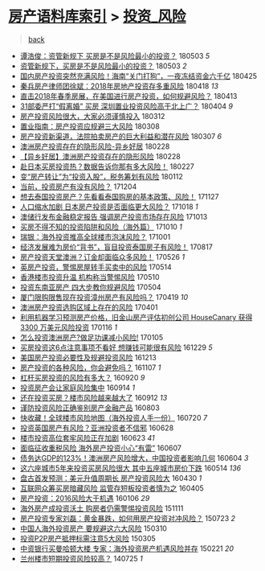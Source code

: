 [房产语料库索引](../../README.md)  > [投资_风险](投资_风险.md)
====
> [back](../README.md)

- [谭浩俊：资管新规下 买房是不是风险最小的投资？](http://jkwz.applinzi.com/ittc/7098810688371950603.html#%E8%B0%AD%E6%B5%A9%E4%BF%8A%EF%BC%9A%E8%B5%84%E7%AE%A1%E6%96%B0%E8%A7%84%E4%B8%8B+%E4%B9%B0%E6%88%BF%E6%98%AF%E4%B8%8D%E6%98%AF%E9%A3%8E%E9%99%A9%E6%9C%80%E5%B0%8F%E7%9A%84%E6%8A%95%E8%B5%84%EF%BC%9F) 180503 *5* 
- [资管新规下，买房是不是风险最小的投资？](http://jkwz.applinzi.com/ittc/7098795482430309387.html#%E8%B5%84%E7%AE%A1%E6%96%B0%E8%A7%84%E4%B8%8B%EF%BC%8C%E4%B9%B0%E6%88%BF%E6%98%AF%E4%B8%8D%E6%98%AF%E9%A3%8E%E9%99%A9%E6%9C%80%E5%B0%8F%E7%9A%84%E6%8A%95%E8%B5%84%EF%BC%9F) 180503 *2* 
- [国内房产投资突然充满风险！海南“关门打狗”，一夜冻结资金六千亿](http://jkwz.applinzi.com/ittc/7095805644223546374.html#%E5%9B%BD%E5%86%85%E6%88%BF%E4%BA%A7%E6%8A%95%E8%B5%84%E7%AA%81%E7%84%B6%E5%85%85%E6%BB%A1%E9%A3%8E%E9%99%A9%EF%BC%81%E6%B5%B7%E5%8D%97%E2%80%9C%E5%85%B3%E9%97%A8%E6%89%93%E7%8B%97%E2%80%9D%EF%BC%8C%E4%B8%80%E5%A4%9C%E5%86%BB%E7%BB%93%E8%B5%84%E9%87%91%E5%85%AD%E5%8D%83%E4%BA%BF) 180425  
- [秦兵房产律师团徐斌：2018年房地产投资存多重风险](http://jkwz.applinzi.com/ittc/7093383697950835722.html#%E7%A7%A6%E5%85%B5%E6%88%BF%E4%BA%A7%E5%BE%8B%E5%B8%88%E5%9B%A2%E5%BE%90%E6%96%8C%EF%BC%9A2018%E5%B9%B4%E6%88%BF%E5%9C%B0%E4%BA%A7%E6%8A%95%E8%B5%84%E5%AD%98%E5%A4%9A%E9%87%8D%E9%A3%8E%E9%99%A9) 180418 *13* 
- [直击2018年春季房展，在美国进行房产投资，如何规避风险？](http://jkwz.applinzi.com/ittc/7091459196442903559.html#%E7%9B%B4%E5%87%BB2018%E5%B9%B4%E6%98%A5%E5%AD%A3%E6%88%BF%E5%B1%95%EF%BC%8C%E5%9C%A8%E7%BE%8E%E5%9B%BD%E8%BF%9B%E8%A1%8C%E6%88%BF%E4%BA%A7%E6%8A%95%E8%B5%84%EF%BC%8C%E5%A6%82%E4%BD%95%E8%A7%84%E9%81%BF%E9%A3%8E%E9%99%A9%EF%BC%9F) 180413  
- [31部委严打“假离婚” 买房 深圳置业投资风险高于北上广？](http://jkwz.applinzi.com/ittc/7088094541871842311.html#31%E9%83%A8%E5%A7%94%E4%B8%A5%E6%89%93%E2%80%9C%E5%81%87%E7%A6%BB%E5%A9%9A%E2%80%9D+%E4%B9%B0%E6%88%BF+%E6%B7%B1%E5%9C%B3%E7%BD%AE%E4%B8%9A%E6%8A%95%E8%B5%84%E9%A3%8E%E9%99%A9%E9%AB%98%E4%BA%8E%E5%8C%97%E4%B8%8A%E5%B9%BF%EF%BC%9F) 180404 *9* 
- [房产投资风险很大，大家必须谨慎投入](http://jkwz.applinzi.com/ittc/7078405776232416266.html#%E6%88%BF%E4%BA%A7%E6%8A%95%E8%B5%84%E9%A3%8E%E9%99%A9%E5%BE%88%E5%A4%A7%EF%BC%8C%E5%A4%A7%E5%AE%B6%E5%BF%85%E9%A1%BB%E8%B0%A8%E6%85%8E%E6%8A%95%E5%85%A5) 180312  
- [置业指南：房产投资应规避三大风险](http://jkwz.applinzi.com/ittc/7078059428186424336.html#%E7%BD%AE%E4%B8%9A%E6%8C%87%E5%8D%97%EF%BC%9A%E6%88%BF%E4%BA%A7%E6%8A%95%E8%B5%84%E5%BA%94%E8%A7%84%E9%81%BF%E4%B8%89%E5%A4%A7%E9%A3%8E%E9%99%A9) 180308  
- [房产投资新渠道，法院拍卖房产的巨大利益和潜在风险](http://jkwz.applinzi.com/ittc/7077734463809520646.html#%E6%88%BF%E4%BA%A7%E6%8A%95%E8%B5%84%E6%96%B0%E6%B8%A0%E9%81%93%EF%BC%8C%E6%B3%95%E9%99%A2%E6%8B%8D%E5%8D%96%E6%88%BF%E4%BA%A7%E7%9A%84%E5%B7%A8%E5%A4%A7%E5%88%A9%E7%9B%8A%E5%92%8C%E6%BD%9C%E5%9C%A8%E9%A3%8E%E9%99%A9) 180307 *6* 
- [澳洲房产投资存在的隐形风险-异乡好居](http://jkwz.applinzi.com/ittc/7075133758112269323.html#%E6%BE%B3%E6%B4%B2%E6%88%BF%E4%BA%A7%E6%8A%95%E8%B5%84%E5%AD%98%E5%9C%A8%E7%9A%84%E9%9A%90%E5%BD%A2%E9%A3%8E%E9%99%A9-%E5%BC%82%E4%B9%A1%E5%A5%BD%E5%B1%85) 180228  
- [【异乡好居】澳洲房产投资存在的隐形风险](http://jkwz.applinzi.com/ittc/7075067946068345867.html#%E3%80%90%E5%BC%82%E4%B9%A1%E5%A5%BD%E5%B1%85%E3%80%91%E6%BE%B3%E6%B4%B2%E6%88%BF%E4%BA%A7%E6%8A%95%E8%B5%84%E5%AD%98%E5%9C%A8%E7%9A%84%E9%9A%90%E5%BD%A2%E9%A3%8E%E9%99%A9) 180228  
- [赴日本买房投资热？数据告诉你那有多大风险！](http://jkwz.applinzi.com/ittc/7074775094553740294.html#%E8%B5%B4%E6%97%A5%E6%9C%AC%E4%B9%B0%E6%88%BF%E6%8A%95%E8%B5%84%E7%83%AD%EF%BC%9F%E6%95%B0%E6%8D%AE%E5%91%8A%E8%AF%89%E4%BD%A0%E9%82%A3%E6%9C%89%E5%A4%9A%E5%A4%A7%E9%A3%8E%E9%99%A9%EF%BC%81) 180227  
- [变“房产转让”为“投资入股”，税务筹划有风险](http://jkwz.applinzi.com/ittc/7057615184334423057.html#%E5%8F%98%E2%80%9C%E6%88%BF%E4%BA%A7%E8%BD%AC%E8%AE%A9%E2%80%9D%E4%B8%BA%E2%80%9C%E6%8A%95%E8%B5%84%E5%85%A5%E8%82%A1%E2%80%9D%EF%BC%8C%E7%A8%8E%E5%8A%A1%E7%AD%B9%E5%88%92%E6%9C%89%E9%A3%8E%E9%99%A9) 180112  
- [当前，投资房产有没有风险？](http://jkwz.applinzi.com/ittc/7043006056324662289.html#%E5%BD%93%E5%89%8D%EF%BC%8C%E6%8A%95%E8%B5%84%E6%88%BF%E4%BA%A7%E6%9C%89%E6%B2%A1%E6%9C%89%E9%A3%8E%E9%99%A9%EF%BC%9F) 171204  
- [想去泰国投资房产？先看看泰国购房的基本政策、风险！](http://jkwz.applinzi.com/ittc/7040657770716595216.html#%E6%83%B3%E5%8E%BB%E6%B3%B0%E5%9B%BD%E6%8A%95%E8%B5%84%E6%88%BF%E4%BA%A7%EF%BC%9F%E5%85%88%E7%9C%8B%E7%9C%8B%E6%B3%B0%E5%9B%BD%E8%B4%AD%E6%88%BF%E7%9A%84%E5%9F%BA%E6%9C%AC%E6%94%BF%E7%AD%96%E3%80%81%E9%A3%8E%E9%99%A9%EF%BC%81) 171127  
- [人口缩水加剧 日本房产投资是否面临更大风险？](http://jkwz.applinzi.com/ittc/7025793857093108753.html#%E4%BA%BA%E5%8F%A3%E7%BC%A9%E6%B0%B4%E5%8A%A0%E5%89%A7+%E6%97%A5%E6%9C%AC%E6%88%BF%E4%BA%A7%E6%8A%95%E8%B5%84%E6%98%AF%E5%90%A6%E9%9D%A2%E4%B8%B4%E6%9B%B4%E5%A4%A7%E9%A3%8E%E9%99%A9%EF%BC%9F) 171018 *1* 
- [澳储行发布金融稳定报告 强调房产投资市场存在风险](http://jkwz.applinzi.com/ittc/7023957190094881808.html#%E6%BE%B3%E5%82%A8%E8%A1%8C%E5%8F%91%E5%B8%83%E9%87%91%E8%9E%8D%E7%A8%B3%E5%AE%9A%E6%8A%A5%E5%91%8A+%E5%BC%BA%E8%B0%83%E6%88%BF%E4%BA%A7%E6%8A%95%E8%B5%84%E5%B8%82%E5%9C%BA%E5%AD%98%E5%9C%A8%E9%A3%8E%E9%99%A9) 171013  
- [买房不得不知的投资陷阱和风险（海外篇）](http://jkwz.applinzi.com/ittc/7022862981023663121.html#%E4%B9%B0%E6%88%BF%E4%B8%8D%E5%BE%97%E4%B8%8D%E7%9F%A5%E7%9A%84%E6%8A%95%E8%B5%84%E9%99%B7%E9%98%B1%E5%92%8C%E9%A3%8E%E9%99%A9%EF%BC%88%E6%B5%B7%E5%A4%96%E7%AF%87%EF%BC%89) 171010 *1* 
- [瑞银：海外投资推高全球楼市泡沫风险？](http://jkwz.applinzi.com/ittc/7019457732132996112.html#%E7%91%9E%E9%93%B6%EF%BC%9A%E6%B5%B7%E5%A4%96%E6%8A%95%E8%B5%84%E6%8E%A8%E9%AB%98%E5%85%A8%E7%90%83%E6%A5%BC%E5%B8%82%E6%B3%A1%E6%B2%AB%E9%A3%8E%E9%99%A9%EF%BC%9F) 171001  
- [经济发展难为房价“背书”，盲目投资泰国房子有风险！](http://jkwz.applinzi.com/ittc/7002741410980430865.html#%E7%BB%8F%E6%B5%8E%E5%8F%91%E5%B1%95%E9%9A%BE%E4%B8%BA%E6%88%BF%E4%BB%B7%E2%80%9C%E8%83%8C%E4%B9%A6%E2%80%9D%EF%BC%8C%E7%9B%B2%E7%9B%AE%E6%8A%95%E8%B5%84%E6%B3%B0%E5%9B%BD%E6%88%BF%E5%AD%90%E6%9C%89%E9%A3%8E%E9%99%A9%EF%BC%81) 170817  
- [房产投资天堂澳洲？订金却面临众多风险！](http://jkwz.applinzi.com/ittc/6972019585573192708.html#%E6%88%BF%E4%BA%A7%E6%8A%95%E8%B5%84%E5%A4%A9%E5%A0%82%E6%BE%B3%E6%B4%B2%EF%BC%9F%E8%AE%A2%E9%87%91%E5%8D%B4%E9%9D%A2%E4%B8%B4%E4%BC%97%E5%A4%9A%E9%A3%8E%E9%99%A9%EF%BC%81) 170526 *1* 
- [英房产投资，警惕房屋转手买卖中的风险](http://jkwz.applinzi.com/ittc/6967481902226211844.html#%E8%8B%B1%E6%88%BF%E4%BA%A7%E6%8A%95%E8%B5%84%EF%BC%8C%E8%AD%A6%E6%83%95%E6%88%BF%E5%B1%8B%E8%BD%AC%E6%89%8B%E4%B9%B0%E5%8D%96%E4%B8%AD%E7%9A%84%E9%A3%8E%E9%99%A9) 170514  
- [香港楼市投资升温 机构称当警惕风险](http://jkwz.applinzi.com/ittc/6966065313459209220.html#%E9%A6%99%E6%B8%AF%E6%A5%BC%E5%B8%82%E6%8A%95%E8%B5%84%E5%8D%87%E6%B8%A9+%E6%9C%BA%E6%9E%84%E7%A7%B0%E5%BD%93%E8%AD%A6%E6%83%95%E9%A3%8E%E9%99%A9) 170510  
- [投资东南亚房产 四大步教你规避风险](http://jkwz.applinzi.com/ittc/6963805163121804293.html#%E6%8A%95%E8%B5%84%E4%B8%9C%E5%8D%97%E4%BA%9A%E6%88%BF%E4%BA%A7+%E5%9B%9B%E5%A4%A7%E6%AD%A5%E6%95%99%E4%BD%A0%E8%A7%84%E9%81%BF%E9%A3%8E%E9%99%A9) 170504  
- [厦门限购限售现在投资漳州房产有风险吗？](http://jkwz.applinzi.com/ittc/6958169554948719620.html#%E5%8E%A6%E9%97%A8%E9%99%90%E8%B4%AD%E9%99%90%E5%94%AE%E7%8E%B0%E5%9C%A8%E6%8A%95%E8%B5%84%E6%BC%B3%E5%B7%9E%E6%88%BF%E4%BA%A7%E6%9C%89%E9%A3%8E%E9%99%A9%E5%90%97%EF%BC%9F) 170419 *10* 
- [澳洲房产投资选购区域上存在的风险](http://jkwz.applinzi.com/ittc/6951589206865478661.html#%E6%BE%B3%E6%B4%B2%E6%88%BF%E4%BA%A7%E6%8A%95%E8%B5%84%E9%80%89%E8%B4%AD%E5%8C%BA%E5%9F%9F%E4%B8%8A%E5%AD%98%E5%9C%A8%E7%9A%84%E9%A3%8E%E9%99%A9) 170401  
- [利用机器学习预测房产价格，旧金山房产评估初创公司 HouseCanary 获得 3300 万美元风险投资](http://jkwz.applinzi.com/ittc/6923640352400737285.html#%E5%88%A9%E7%94%A8%E6%9C%BA%E5%99%A8%E5%AD%A6%E4%B9%A0%E9%A2%84%E6%B5%8B%E6%88%BF%E4%BA%A7%E4%BB%B7%E6%A0%BC%EF%BC%8C%E6%97%A7%E9%87%91%E5%B1%B1%E6%88%BF%E4%BA%A7%E8%AF%84%E4%BC%B0%E5%88%9D%E5%88%9B%E5%85%AC%E5%8F%B8+HouseCanary+%E8%8E%B7%E5%BE%97+3300+%E4%B8%87%E7%BE%8E%E5%85%83%E9%A3%8E%E9%99%A9%E6%8A%95%E8%B5%84) 170116 *1* 
- [怎么投资澳洲房产?做足功课减小风险!](http://jkwz.applinzi.com/ittc/6919588605063595012.html#%E6%80%8E%E4%B9%88%E6%8A%95%E8%B5%84%E6%BE%B3%E6%B4%B2%E6%88%BF%E4%BA%A7%3F%E5%81%9A%E8%B6%B3%E5%8A%9F%E8%AF%BE%E5%87%8F%E5%B0%8F%E9%A3%8E%E9%99%A9%21) 170105  
- [买房投资这6点注意事项不看好 想赚钱可能很有风险](http://jkwz.applinzi.com/ittc/6917201398378005509.html#%E4%B9%B0%E6%88%BF%E6%8A%95%E8%B5%84%E8%BF%996%E7%82%B9%E6%B3%A8%E6%84%8F%E4%BA%8B%E9%A1%B9%E4%B8%8D%E7%9C%8B%E5%A5%BD+%E6%83%B3%E8%B5%9A%E9%92%B1%E5%8F%AF%E8%83%BD%E5%BE%88%E6%9C%89%E9%A3%8E%E9%99%A9) 161229 *5* 
- [美国房产投资必要性及规避投资风险](http://jkwz.applinzi.com/ittc/6911123844416144388.html#%E7%BE%8E%E5%9B%BD%E6%88%BF%E4%BA%A7%E6%8A%95%E8%B5%84%E5%BF%85%E8%A6%81%E6%80%A7%E5%8F%8A%E8%A7%84%E9%81%BF%E6%8A%95%E8%B5%84%E9%A3%8E%E9%99%A9) 161213  
- [房产投资的各种风险，你会避免吗？](http://jkwz.applinzi.com/ittc/6897660567728161796.html#%E6%88%BF%E4%BA%A7%E6%8A%95%E8%B5%84%E7%9A%84%E5%90%84%E7%A7%8D%E9%A3%8E%E9%99%A9%EF%BC%8C%E4%BD%A0%E4%BC%9A%E9%81%BF%E5%85%8D%E5%90%97%EF%BC%9F) 161107 *1* 
- [杠杆买房投资的风险有多大？](http://jkwz.applinzi.com/ittc/6880047531014226949.html#%E6%9D%A0%E6%9D%86%E4%B9%B0%E6%88%BF%E6%8A%95%E8%B5%84%E7%9A%84%E9%A3%8E%E9%99%A9%E6%9C%89%E5%A4%9A%E5%A4%A7%EF%BC%9F) 160920 *9* 
- [投资房产会让家庭风险集中](http://jkwz.applinzi.com/ittc/6877589664524928004.html#%E6%8A%95%E8%B5%84%E6%88%BF%E4%BA%A7%E4%BC%9A%E8%AE%A9%E5%AE%B6%E5%BA%AD%E9%A3%8E%E9%99%A9%E9%9B%86%E4%B8%AD) 160914 *1* 
- [还在投资买房？楼市风险越来越大了](http://jkwz.applinzi.com/ittc/6877042837035680773.html#%E8%BF%98%E5%9C%A8%E6%8A%95%E8%B5%84%E4%B9%B0%E6%88%BF%EF%BC%9F%E6%A5%BC%E5%B8%82%E9%A3%8E%E9%99%A9%E8%B6%8A%E6%9D%A5%E8%B6%8A%E5%A4%A7%E4%BA%86) 160912 *13* 
- [谨防投资风险正确鉴别房产金融产品](http://jkwz.applinzi.com/ittc/6862242965610824709.html#%E8%B0%A8%E9%98%B2%E6%8A%95%E8%B5%84%E9%A3%8E%E9%99%A9%E6%AD%A3%E7%A1%AE%E9%89%B4%E5%88%AB%E6%88%BF%E4%BA%A7%E9%87%91%E8%9E%8D%E4%BA%A7%E5%93%81) 160803  
- [快收藏！全球楼市风险地图（海外投资人手一份）](http://jkwz.applinzi.com/ittc/6856928719259845636.html#%E5%BF%AB%E6%94%B6%E8%97%8F%EF%BC%81%E5%85%A8%E7%90%83%E6%A5%BC%E5%B8%82%E9%A3%8E%E9%99%A9%E5%9C%B0%E5%9B%BE%EF%BC%88%E6%B5%B7%E5%A4%96%E6%8A%95%E8%B5%84%E4%BA%BA%E6%89%8B%E4%B8%80%E4%BB%BD%EF%BC%89) 160720 *7* 
- [投资英国房产有风险？亚洲投资者不信邪](http://jkwz.applinzi.com/ittc/6848744707051750404.html#%E6%8A%95%E8%B5%84%E8%8B%B1%E5%9B%BD%E6%88%BF%E4%BA%A7%E6%9C%89%E9%A3%8E%E9%99%A9%EF%BC%9F%E4%BA%9A%E6%B4%B2%E6%8A%95%E8%B5%84%E8%80%85%E4%B8%8D%E4%BF%A1%E9%82%AA) 160628  
- [楼市投资高位套牢风险正在加剧](http://jkwz.applinzi.com/ittc/6846860616257766405.html#%E6%A5%BC%E5%B8%82%E6%8A%95%E8%B5%84%E9%AB%98%E4%BD%8D%E5%A5%97%E7%89%A2%E9%A3%8E%E9%99%A9%E6%AD%A3%E5%9C%A8%E5%8A%A0%E5%89%A7) 160623 *41* 
- [面临征收重税风险 海外房产投资小心“有雷”](http://jkwz.applinzi.com/ittc/6840927141679858692.html#%E9%9D%A2%E4%B8%B4%E5%BE%81%E6%94%B6%E9%87%8D%E7%A8%8E%E9%A3%8E%E9%99%A9+%E6%B5%B7%E5%A4%96%E6%88%BF%E4%BA%A7%E6%8A%95%E8%B5%84%E5%B0%8F%E5%BF%83%E2%80%9C%E6%9C%89%E9%9B%B7%E2%80%9D) 160607  
- [债务达GDP的123%！澳洲房产风险增大，中国投资者影响几何](http://jkwz.applinzi.com/ittc/6839889209258935301.html#%E5%80%BA%E5%8A%A1%E8%BE%BEGDP%E7%9A%84123%25%EF%BC%81%E6%BE%B3%E6%B4%B2%E6%88%BF%E4%BA%A7%E9%A3%8E%E9%99%A9%E5%A2%9E%E5%A4%A7%EF%BC%8C%E4%B8%AD%E5%9B%BD%E6%8A%95%E8%B5%84%E8%80%85%E5%BD%B1%E5%93%8D%E5%87%A0%E4%BD%95) 160604 *3* 
- [这六座城市5年来投资买房风险很大 其中五座城市房价下跌](http://jkwz.applinzi.com/ittc/6831865137866474501.html#%E8%BF%99%E5%85%AD%E5%BA%A7%E5%9F%8E%E5%B8%825%E5%B9%B4%E6%9D%A5%E6%8A%95%E8%B5%84%E4%B9%B0%E6%88%BF%E9%A3%8E%E9%99%A9%E5%BE%88%E5%A4%A7+%E5%85%B6%E4%B8%AD%E4%BA%94%E5%BA%A7%E5%9F%8E%E5%B8%82%E6%88%BF%E4%BB%B7%E4%B8%8B%E8%B7%8C) 160514 *136* 
- [盘古首发预测：美元升值周期长 房产投资风险大](http://jkwz.applinzi.com/ittc/6826862785107330052.html#%E7%9B%98%E5%8F%A4%E9%A6%96%E5%8F%91%E9%A2%84%E6%B5%8B%EF%BC%9A%E7%BE%8E%E5%85%83%E5%8D%87%E5%80%BC%E5%91%A8%E6%9C%9F%E9%95%BF+%E6%88%BF%E4%BA%A7%E6%8A%95%E8%B5%84%E9%A3%8E%E9%99%A9%E5%A4%A7) 160430 *1* 
- [互联网众筹买房暗藏风险 监管存短板投资者慎为之](http://jkwz.applinzi.com/ittc/6817626421576860676.html#%E4%BA%92%E8%81%94%E7%BD%91%E4%BC%97%E7%AD%B9%E4%B9%B0%E6%88%BF%E6%9A%97%E8%97%8F%E9%A3%8E%E9%99%A9+%E7%9B%91%E7%AE%A1%E5%AD%98%E7%9F%AD%E6%9D%BF%E6%8A%95%E8%B5%84%E8%80%85%E6%85%8E%E4%B8%BA%E4%B9%8B) 160405  
- [房产投资：2016风险大于机遇](http://jkwz.applinzi.com/ittc/6784122698435396612.html#%E6%88%BF%E4%BA%A7%E6%8A%95%E8%B5%84%EF%BC%9A2016%E9%A3%8E%E9%99%A9%E5%A4%A7%E4%BA%8E%E6%9C%BA%E9%81%87) 160106 *29* 
- [海外房产成投资沃土 购房者仍需警惕投资风险](http://jkwz.applinzi.com/ittc/6763446152322352132.html#%E6%B5%B7%E5%A4%96%E6%88%BF%E4%BA%A7%E6%88%90%E6%8A%95%E8%B5%84%E6%B2%83%E5%9C%9F+%E8%B4%AD%E6%88%BF%E8%80%85%E4%BB%8D%E9%9C%80%E8%AD%A6%E6%83%95%E6%8A%95%E8%B5%84%E9%A3%8E%E9%99%A9) 151111  
- [房产投资专家刘磊：黄金暴跌，如何用房产投资对冲风险？](http://jkwz.applinzi.com/ittc/547650615218348673.html#%E6%88%BF%E4%BA%A7%E6%8A%95%E8%B5%84%E4%B8%93%E5%AE%B6%E5%88%98%E7%A3%8A%EF%BC%9A%E9%BB%84%E9%87%91%E6%9A%B4%E8%B7%8C%EF%BC%8C%E5%A6%82%E4%BD%95%E7%94%A8%E6%88%BF%E4%BA%A7%E6%8A%95%E8%B5%84%E5%AF%B9%E5%86%B2%E9%A3%8E%E9%99%A9%EF%BC%9F) 150723 *2* 
- [中国人海外投资房产 要规避这六大风险](http://jkwz.applinzi.com/ittc/547650611392476710.html#%E4%B8%AD%E5%9B%BD%E4%BA%BA%E6%B5%B7%E5%A4%96%E6%8A%95%E8%B5%84%E6%88%BF%E4%BA%A7+%E8%A6%81%E8%A7%84%E9%81%BF%E8%BF%99%E5%85%AD%E5%A4%A7%E9%A3%8E%E9%99%A9) 150310  
- [投资P2P房产抵押标需注意5大风险](http://jkwz.applinzi.com/ittc/547650611396542371.html#%E6%8A%95%E8%B5%84P2P%E6%88%BF%E4%BA%A7%E6%8A%B5%E6%8A%BC%E6%A0%87%E9%9C%80%E6%B3%A8%E6%84%8F5%E5%A4%A7%E9%A3%8E%E9%99%A9) 150305  
- [中资银行买曼哈顿大楼 专家：海外投资房产机遇风险并存](http://jkwz.applinzi.com/ittc/547650611388780697.html#%E4%B8%AD%E8%B5%84%E9%93%B6%E8%A1%8C%E4%B9%B0%E6%9B%BC%E5%93%88%E9%A1%BF%E5%A4%A7%E6%A5%BC+%E4%B8%93%E5%AE%B6%EF%BC%9A%E6%B5%B7%E5%A4%96%E6%8A%95%E8%B5%84%E6%88%BF%E4%BA%A7%E6%9C%BA%E9%81%87%E9%A3%8E%E9%99%A9%E5%B9%B6%E5%AD%98) 150221 *20* 
- [兰州楼市短期投资风险较高？](http://jkwz.applinzi.com/ittc/547650611369559640.html#%E5%85%B0%E5%B7%9E%E6%A5%BC%E5%B8%82%E7%9F%AD%E6%9C%9F%E6%8A%95%E8%B5%84%E9%A3%8E%E9%99%A9%E8%BE%83%E9%AB%98%EF%BC%9F) 140725 *1* 
